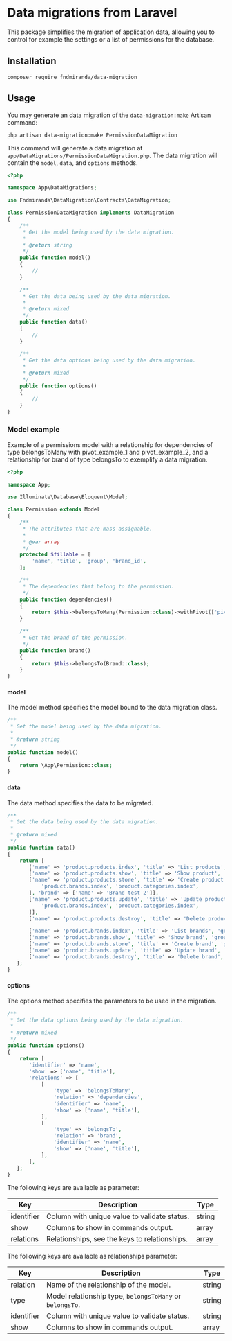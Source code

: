 # Data migrations from Laravel

This package simplifies the migration of application data, allowing you to control for example the settings or a list of permissions for the database.


## Installation

```
composer require fndmiranda/data-migration
```

## Usage

You may generate an data migration of the `data-migration:make` Artisan command:

```terminal
php artisan data-migration:make PermissionDataMigration
```

This command will generate a data migration at `app/DataMigrations/PermissionDataMigration.php`. The data migration will contain the `model`, `data`, and `options` methods.

```php
<?php

namespace App\DataMigrations;

use Fndmiranda\DataMigration\Contracts\DataMigration;

class PermissionDataMigration implements DataMigration
{
    /**
     * Get the model being used by the data migration.
     *
     * @return string
     */
    public function model()
    {
        //
    }

    /**
     * Get the data being used by the data migration.
     *
     * @return mixed
     */
    public function data()
    {
        //
    }

    /**
     * Get the data options being used by the data migration.
     *
     * @return mixed
     */
    public function options()
    {
        //
    }
}
```

### Model example

Example of a permissions model with a relationship for dependencies of type belongsToMany with pivot_example_1 and 
pivot_example_2, and a relationship for brand of type belongsTo to exemplify a data migration.

```php
<?php

namespace App;

use Illuminate\Database\Eloquent\Model;

class Permission extends Model
{
    /**
     * The attributes that are mass assignable.
     *
     * @var array
     */
    protected $fillable = [
        'name', 'title', 'group', 'brand_id',
    ];

    /**
     * The dependencies that belong to the permission.
     */
    public function dependencies()
    {
        return $this->belongsToMany(Permission::class)->withPivot(['pivot_example_1', 'pivot_example_2']);
    }

    /**
     * Get the brand of the permission.
     */
    public function brand()
    {
        return $this->belongsTo(Brand::class);
    }
}
```

#### model

The model method specifies the model bound to the data migration class.

```php
/**
 * Get the model being used by the data migration.
 *
 * @return string
 */
public function model()
{
    return \App\Permission::class;
}
```

#### data

The data method specifies the data to be migrated.

```php
/**
 * Get the data being used by the data migration.
 *
 * @return mixed
 */
public function data()
{
    return [
       ['name' => 'product.products.index', 'title' => 'List products', 'group' => 'Product', 'brand' => ['name' => 'Brand test 1']],
       ['name' => 'product.products.show', 'title' => 'Show product', 'group' => 'Product'],
       ['name' => 'product.products.store', 'title' => 'Create product', 'group' => 'Product', 'dependencies' => [
           'product.brands.index', 'product.categories.index',
       ], 'brand' => ['name' => 'Brand test 2']],
       ['name' => 'product.products.update', 'title' => 'Update product', 'group' => 'Product', 'dependencies' => [
           'product.brands.index', 'product.categories.index',
       ]],
       ['name' => 'product.products.destroy', 'title' => 'Delete product', 'group' => 'Product'],

       ['name' => 'product.brands.index', 'title' => 'List brands', 'group' => 'Product', 'brand' => ['name' => 'Brand test 1']],
       ['name' => 'product.brands.show', 'title' => 'Show brand', 'group' => 'Product'],
       ['name' => 'product.brands.store', 'title' => 'Create brand', 'group' => 'Product'],
       ['name' => 'product.brands.update', 'title' => 'Update brand', 'group' => 'Product', 'brand' => ['name' => 'Brand test 2']],
       ['name' => 'product.brands.destroy', 'title' => 'Delete brand', 'group' => 'Product'],
   ];
}
```

#### options

The options method specifies the parameters to be used in the migration.

```php
/**
 * Get the data options being used by the data migration.
 *
 * @return mixed
 */
public function options()
{
    return [
       'identifier' => 'name',
       'show' => ['name', 'title'],
       'relations' => [
           [
               'type' => 'belongsToMany',
               'relation' => 'dependencies',
               'identifier' => 'name',
               'show' => ['name', 'title'],
           ],
           [
               'type' => 'belongsTo',
               'relation' => 'brand',
               'identifier' => 'name',
               'show' => ['name', 'title'],
           ],
       ],
   ];
}
```

The following keys are available as parameter:

Key | Description | Type
--- | --- | ---
identifier | Column with unique value to validate status. | string
show | Columns to show in commands output. | array
relations | Relationships, see the keys to relationships. | array


The following keys are available as relationships parameter:

Key | Description | Type
--- | --- | ---
relation | Name of the relationship of the model. | string
type | Model relationship type, `belongsToMany` or `belongsTo`. | string
identifier | Column with unique value to validate status. | string
show | Columns to show in commands output. | array
